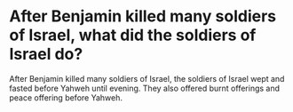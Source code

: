 # After Benjamin killed many soldiers of Israel, what did the soldiers of Israel do?

After Benjamin killed many soldiers of Israel, the soldiers of Israel wept and fasted before Yahweh until evening. They also offered burnt offerings and peace offering before Yahweh.
